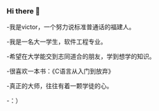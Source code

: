 ### Hi there 👋

-我是victor，一个努力说标准普通话的福建人。

-我是一名大一学生，软件工程专业。

-希望在大学能交到志同道合的朋友，学到想学的知识。

-很喜欢一本书：《C语言从入门到放弃》

-真正的大师，往往有着一颗学徒的心。

-：）


